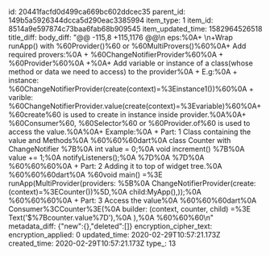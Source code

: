 id: 20441facfd0d499ca669bc602ddcec35
parent_id: 149b5a5926344dcca5d290eac3385994
item_type: 1
item_id: 8514a9e597874c73baa6fab68b909545
item_updated_time: 1582964526518
title_diff: 
body_diff: "@@ -115,8 +115,1176 @@\n eps:%0A+  \n+Wrap runApp() with %60Provider()%60 or %60MultiProvers()%60%0A+ Add required provers:%0A    + %60ChangeNotifierProvider%60%0A    + %60Provider%60%0A    +%0A+ Add variable or instance of a class(whose method or data we need to access) to the provider%0A    + E.g:%0A        + instance:    %60ChangeNotifierProvider(create(context)=%3Einstance1())%60%0A        + varible:      %60ChangeNotifierProvider.value(create(context)=%3Evariable)%60%0A+ %60create%60 is used to create in instance inside provider.%0A%0A+ %60Consumer%60, %60Selector%60 or %60Provider.of%60 is used to access the value.%0A%0A+ Example:%0A    + Part: 1 Class containing the value and Methods%0A    %60%60%60dart%0A        class Counter with ChangeNotifier %7B%0A          int value = 0;%0A          void increment() %7B%0A            value += 1;%0A            notifyListeners();%0A          %7D%0A        %7D%0A    %60%60%60%0A    + Part: 2 Adding it to top of widget tree.%0A    %60%60%60dart%0A        %60void main() =%3E runApp(MultiProvider(providers: %5B%0A         ChangeNotifierProvider(create: (context)=%3ECounter())%5D,%0A         child:MyApp(),));%0A    %60%60%60%0A    + Part: 3 Access the value%0A    %60%60%60dart%0A         Consumer%3CCounter%3E(%0A              builder: (context, counter, child) =%3E Text('$%7Bcounter.value%7D'),%0A        ),%0A    %60%60%60\n"
metadata_diff: {"new":{},"deleted":[]}
encryption_cipher_text: 
encryption_applied: 0
updated_time: 2020-02-29T10:57:21.173Z
created_time: 2020-02-29T10:57:21.173Z
type_: 13